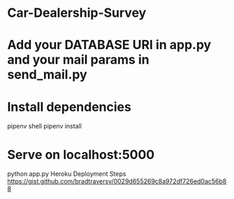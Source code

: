 # Car-Dealership-Survey
# Add your DATABASE URI in app.py and your mail params in send_mail.py

# Install dependencies
pipenv shell
pipenv install

# Serve on localhost:5000
python app.py
Heroku Deployment Steps
https://gist.github.com/bradtraversy/0029d655269c8a972df726ed0ac56b88
